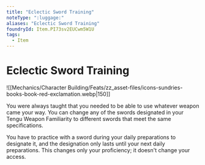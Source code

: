 ```yaml
---
title: "Eclectic Sword Training"
noteType: ":luggage:"
aliases: "Eclectic Sword Training"
foundryId: Item.PI73sv2EUCwm5W1U
tags:
  - Item
---
```


# Eclectic Sword Training
![[Mechanics/Character Building/Feats/zz_asset-files/icons-sundries-books-book-red-exclamation.webp|150]]

You were always taught that you needed to be able to use whatever weapon came your way. You can change any of the swords designated in your Tengu Weapon Familiarity to different swords that meet the same specifications.

You have to practice with a sword during your daily preparations to designate it, and the designation only lasts until your next daily preparations. This changes only your proficiency; it doesn't change your access.
